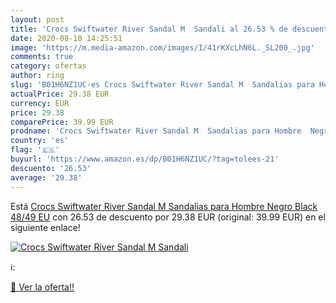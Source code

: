 ```yaml
---
layout: post
title: 'Crocs Swiftwater River Sandal M  Sandali al 26.53 % de descuento'
date: 2020-08-10 14:25:51
image: 'https://m.media-amazon.com/images/I/41rKXcLhN6L._SL200_.jpg'
comments: true
category: ofertas
author: ring
slug: 'B01H6NZ1UC-es Crocs Swiftwater River Sandal M  Sandalias para Hombre  Negro  Black   48/49 EU'
actualPrice: 29.38 EUR
currency: EUR
price: 29.38
comparePrice: 39.99 EUR
prodname: 'Crocs Swiftwater River Sandal M  Sandalias para Hombre  Negro  Black   48/49 EU'
country: 'es'
flag: '🇪🇸'
buyurl: 'https://www.amazon.es/dp/B01H6NZ1UC/?tag=tolees-21'
descuento: '26.53'
average: '29.38'
---
```


Está [Crocs Swiftwater River Sandal M  Sandalias para Hombre  Negro  Black   48/49 EU](https://www.amazon.es/dp/B01H6NZ1UC/?tag=tolees-21) con 26.53 de descuento por 29.38 EUR (original: 39.99 EUR) en el siguiente enlace!

[![Crocs Swiftwater River Sandal M  Sandali](https://m.media-amazon.com/images/I/41rKXcLhN6L._SL200_.jpg)](https://www.amazon.es/dp/B01H6NZ1UC/?tag=tolees-21)

ℹ️:


[🛒 Ver la oferta!!](https://www.amazon.es/dp/B01H6NZ1UC/?tag=tolees-21)
